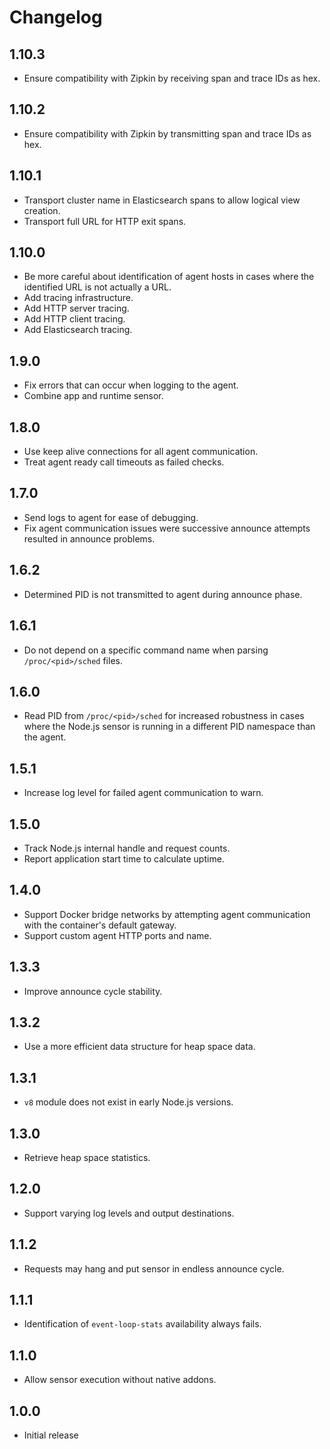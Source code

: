 # Changelog

## 1.10.3
 - Ensure compatibility with Zipkin by receiving span and trace IDs as hex.

## 1.10.2
 - Ensure compatibility with Zipkin by transmitting span and trace IDs as hex.

## 1.10.1
 - Transport cluster name in Elasticsearch spans to allow logical view creation.
 - Transport full URL for HTTP exit spans.

## 1.10.0
 - Be more careful about identification of agent hosts in cases where the identified URL is not actually a URL.
 - Add tracing infrastructure.
 - Add HTTP server tracing.
 - Add HTTP client tracing.
 - Add Elasticsearch tracing.

## 1.9.0
 - Fix errors that can occur when logging to the agent.
 - Combine app and runtime sensor.

## 1.8.0
 - Use keep alive connections for all agent communication.
 - Treat agent ready call timeouts as failed checks.

## 1.7.0
 - Send logs to agent for ease of debugging.
 - Fix agent communication issues were successive announce attempts resulted in announce problems.

## 1.6.2
 - Determined PID is not transmitted to agent during announce phase.

## 1.6.1
 - Do not depend on a specific command name when parsing `/proc/<pid>/sched` files.

## 1.6.0
 - Read PID from `/proc/<pid>/sched` for increased robustness in cases where the Node.js sensor is running in a different PID namespace than the agent.

## 1.5.1
 - Increase log level for failed agent communication to warn.

## 1.5.0
 - Track Node.js internal handle and request counts.
 - Report application start time to calculate uptime.

## 1.4.0
 - Support Docker bridge networks by attempting agent communication with the container's default gateway.
 - Support custom agent HTTP ports and name.

## 1.3.3
 - Improve announce cycle stability.

## 1.3.2
 - Use a more efficient data structure for heap space data.

## 1.3.1
 - `v8` module does not exist in early Node.js versions.

## 1.3.0
 - Retrieve heap space statistics.

## 1.2.0
 - Support varying log levels and output destinations.

## 1.1.2
 - Requests may hang and put sensor in endless announce cycle.

## 1.1.1
 - Identification of `event-loop-stats` availability always fails.

## 1.1.0
 - Allow sensor execution without native addons.

## 1.0.0
 - Initial release
